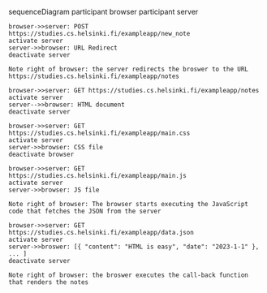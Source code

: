 sequenceDiagram
    participant browser
    participant server

    browser->>server: POST https://studies.cs.helsinki.fi/exampleapp/new_note
    activate server
    server->>browser: URL Redirect
    deactivate server
    
    Note right of browser: the server redirects the broswer to the URL https://studies.cs.helsinki.fi/exampleapp/notes

    browser->>server: GET https://studies.cs.helsinki.fi/exampleapp/notes
    activate server
    server-->>browser: HTML document
    deactivate server

    browser->>server: GET https://studies.cs.helsinki.fi/exampleapp/main.css
    activate server
    server->>browser: CSS file
    deactivate browser

    browser->>server: GET https://studies.cs.helsinki.fi/exampleapp/main.js
    activate server
    server->>browser: JS file

    Note right of browser: The browser starts executing the JavaScript code that fetches the JSON from the server

    browser->>server: GET https://studies.cs.helsinki.fi/exampleapp/data.json
    activate server
    server->>broswer: [{ "content": "HTML is easy", "date": "2023-1-1" }, ... ]
    deactivate server

    Note right of browser: the broswer executes the call-back function that renders the notes
